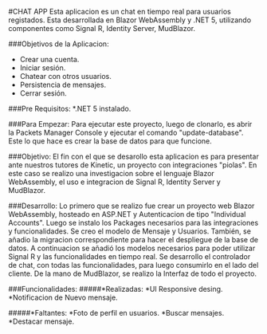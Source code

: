 #CHAT APP
Esta aplicacion es un chat en tiempo real para usuarios registados. Esta desarrollada en Blazor WebAssembly y .NET 5, utilizando componentes como Signal R, Identity Server, MudBlazor.


###Objetivos de la Aplicacion:
  * Crear una cuenta.
  * Iniciar sesión.
  * Chatear con otros usuarios.
  * Persistencia de mensajes.
  * Cerrar sesión.
 
 
###Pre Requisitos:
  *.NET 5 instalado.
  
  
###Para Empezar:
Para ejecutar este proyecto, luego de clonarlo, es abrir la Packets Manager Console y ejecutar el comando "update-database".
Este lo que hace es crear la base de datos para que funcione.


###Objetivo:
El fin con el que se desarollo esta aplicacion es para presentar ante nuestros tutores de Kinetic, un proyecto con integraciones "piolas". En este caso se realizo una investigacion sobre el lenguaje Blazor WebAssembly, el uso e integracion de Signal R, Identity Server y MudBlazor. 

###Desarrollo:
Lo primero que se realizo fue crear un proyecto web Blazor WebAssembly, hosteado en ASP.NET y Autenticacion de tipo "Individual Accounts".
Luego se instalo los Packages necesarios para las integraciones y funcionalidades. 
Se creo el modelo de Mensaje y Usuarios. También, se añadio la migracion correspondiente para hacer el despliegue de la base de datos.
A continuacion se añadió los modelos necesarios para poder utilizar Signal R y las funcionalidades en tiempo real.
Se desarrollo el controlador de chat, con todas las funcionalidades, para luego consumirlo en el lado del cliente.
De la mano de MudBlazor, se realizo la Interfaz de todo el proyecto.

###Funcionalidades:
#####*Realizadas:
  *UI Responsive desing.
  *Notificacion de Nuevo mensaje.
  
#####*Faltantes:
  *Foto de perfil en usuarios.
  *Buscar mensajes.
  *Destacar mensaje.
